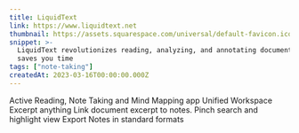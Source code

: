 ```yaml
---
title: LiquidText
link: https://www.liquidtext.net
thumbnail: https://assets.squarespace.com/universal/default-favicon.ico
snippet: >-
  LiquidText revolutionizes reading, analyzing, and annotating documents, and
  saves you time
tags: ["note-taking"]
createdAt: 2023-03-16T00:00:00.000Z
---
```

Active Reading, Note Taking and Mind Mapping app
Unified Workspace
Excerpt anything
Link document excerpt to notes.
Pinch search and highlight view
Export Notes in standard formats